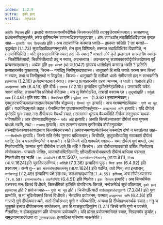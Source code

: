 ```yaml
---
index:  1.2.9
sutra:  इको झल्
vritti:  nyasa
---
```


`क्त्वेति निवृत्तम्` इति। झलादेः क्त्वाप्रत्ययस्यौपदेशिकं कित्त्वमस्त्येवेति तदनुवृत्तेरपार्थकत्वात्। सन्ग्रहणन्तु प्रथमान्तमिहानुवर्त्तते, तस्य झलित्यनेन सामानाधिकरण्यमुपपन्नम्। अतः सामर्थ्यात् तदादिविधिर्विज्ञायत इत्यत आह-- `झलादिः सन् किद्भवति` इति।
अथ तदन्तविधिः कस्मान्न भवति-- झलन्तः सन्निति ? एवं मन्यते-- वृद्धसंज्ञा (1.1.73) सूत्रादिहादिग्रहणमनुवर्त्तते, तेन झल् विशिष्यते; तस्मात् तदादिविधिरेव विज्ञायिते, न तदन्तविधिरिति। यदि पुनस्तदन्तविधिः स्यात् तदा किं स्यात् ? यत्रातो लोपे कृते झलन्तत्वं सनस्तत्रैव स्यात्-- चिकीर्षितेत्यादौ; चिकीर्षतीत्यादौ तदु न स्यात्, अदन्तत्वात्। अदन्तत्वन्तु सञ्शबकारयोर्द्वयोरेकादेशस्य पूर्वं प्रत्यन्तवद्भावात्।
अथेक इति `इक् स्मरणे` (धा.पा.1047) इत्यस्य धातोर्ग्रहणं कस्मान्न भवति ? झलिति प्रत्याहारस्यैव युक्तत्वात्; किञ्च-- गर्गादिषु जिगीषुशब्दपाठाच्च। धातुग्रहणे हि सति जयतेः परस्य सनः कित्त्वं न स्यात्, तथा च जिगीषुशब्दो न सिद्ध्येत्। किञ्च-- धातुग्रहणे हि सतीको धातोः समीपगतो हल् न सम्भवतीति `हलन्ताच्च` (1.2.10) इत्येदप्यघटमानं स्यात्। तस्मात् प्रत्याहारस्यैव ग्रहणं न्याय्यम्, न धातोः। `चिचीषति` इति। `अज्झनगमां सनि` (6.4.16) इति दीर्घः। `एकाचः` (7.2.10) इत्यादिना पूर्वोक्तेनेट्प्रतिषेधः। उत्तरत्रापि यत्रेटः श्रवणं नास्ति, तत्राप्यनेनैव प्रतिषेधो वेदितव्यः। यत्र तु विशेषोऽस्ति, तत्रासौ वक्तव्य एव। `तुष्टूषति`इति। `शर्पूर्वाः खयः` (7.4.61) इति खयः शेषः। `शिशयिषते` इति। `पूर्ववत् सनः ` (1.3.62) इत्यात्मनेपदम्। एवमुत्तरत्रापीच्छासन्नन्तादात्मनेपदमनेनैव बोद्धव्यम्।
`किमर्थ पुनः` इत्यादि। अत्र वक्ष्यमाणोऽभिप्रायः। `गुणो मा भूत्` इति। यदर्थमिदमुच्यते तदाह। येनाभिप्रायेण पृष्टवांस्तमाविष्कर्तुमाह-- `अज्झनगमां सनि` इत्यादि। यदि दीर्घत्वे कृतेऽपि गुणः स्यात् तदा दीर्घत्वस्य वैयर्थ्यं स्यात्। तस्मान्मा भूतस्य वैयर्थ्यमिति दीर्घत्वं तद्गुणस्य बाधकं भविष्यतीति। अत्र दोषमापादयितुमाह-- `यथैव तर्हि` इत्यादि। असति कित्त्वेऽनवकाशं दीर्घत्वं यता गुणस्य बाधकं भवति, तथा-- `तस्मात्` इत्यादि। यत एवमनारभ्यमाण एतस्मिन्नेष दोषोऽनुषज्येत, तस्माद्दीर्घत्वस्यावकाशदानाय कित्त्वमिदमारभ्यते। अथारभ्यमाणेऽप्येतस्मिन् कस्मादेष दोषो न भवतीत्यत आह----`चिचीषति` इत्यादि। कित्त्वे सति तेनैव गुणस्य बाधितत्वात्। चिचीषति, तुष्टूषतीत्यादिषु सावकाशं दीर्घत्वं भवति; तेन च परत्वाण्णिलोपो न बाध्यते। न हि कित्त्वे सति शक्यमेवं वक्तम्-- यथा दीर्घत्वं गुणं बाधते, तथा णिलोपमपीति; यस्मान्न गुणो दीर्घत्वेन बाध्यते,किं तर्हि ? कित्त्वेन। अत्र दीर्घत्वस्यावकाशो दर्शितः णिलोपस्य त्वेषोवकाशः- पाचयतेः पाक्तिः, याजयतेर्याष्टिरित्यादि; ज्ञीप्सतीत्यत्रोभयप्राप्तौ दीर्घत्वं बाधित्वा परत्वात् णिल#ओप एव भवति। `ज्ञा अवबोधने` (धा.पा.1507), `मारणतोषणमनिशामनेषु` (धा.पा.811), `मिच्च` (धा.पा.1624)इति चुरादिपाठाण्णिच्। `अर्त्तिह्री` (7.3.36) इत्यादिना पुक्। `मितां ह्रस्वः` (6.4.92) इति ह्रस्वत्वम्। अन्ये तु-- `ज्ञप मारणतोषणनिशामनेषु` (धा.पा.1624) इति पठन्ति, ततो णिच्, तत इच्छासन्, `सनीवन्तर्द्ध` (7.2.49) इत्यादिना पक्षे इडभावः, कठआप्ज्ञपृधामीत्` (7.4.55) इतीत्वम्, `अत्र लोपोऽभ्यासस्य` (7.4.58) इत्यभ्यासलोपः। तठणेरनिटि` (6.4.51) इति णिलोपः।
`इकः कित्त्वम्` इत्यादि। अथ किमर्थमिक उत्तरस्य सनः कित्त्वं विधीयते, किमर्थमिको झलिति योगविभागः क्रियते, नन्वेकमेवेदं सूत्रं पठितव्यम्, `इको झल् हलन्ताच्च` इति ? प्रयोजनमाह--- `गुणो मा भूत्` इति। चिचीषतीत्यादौ `सार्वधातुकार्धधातुकयोः` (7.3.84) इति गुणः प्राप्नोति, स मा भूदित्येवमर्थं कित्त्वं विधीयते। नैतदस्ति प्रयोजनम्; यस्मात् `अज्झनगमां सनि` (6.4.16) इति नाप्राप्ते गुणे दीर्घत्वमारभ्यते, अतो दीर्घारम्भाद् गुणो न भविष्यतीति; अन्यथा हि दीर्घग्रहणमनर्थकं स्यात्। ननु च चुकूषते इत्यत्र दीर्घवचनस्य सार्थकत्वम्, अत्र हि गाङकुटादिसूत्रेण (1.2.1) ङित्त्वे सति गुणो न प्रवर्त्तते, नैतदस्ति; न ह्येकमुदाहरणं प्रति योगारम्भं प्रयोजयति। यदि ह्येतत् प्रयोजनमभिमतं स्यात्, णिग्रहणमेव कुर्यात्। समुदायामात्रादपेक्षया वा `पुरस्तादपदादाः` इत्यादिका परिभाषा नास्त्येवेति।

